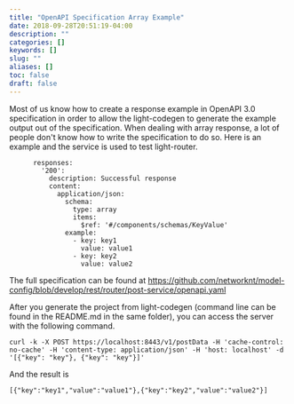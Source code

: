 ```yaml
---
title: "OpenAPI Specification Array Example"
date: 2018-09-28T20:51:19-04:00
description: ""
categories: []
keywords: []
slug: ""
aliases: []
toc: false
draft: false
---
```


Most of us know how to create a response example in OpenAPI 3.0 specification in order to allow the light-codegen to generate the example output out of the specification. When dealing with array response, a lot of people don't know how to write the specification to do so. Here is an example and the service is used to test light-router. 

```
      responses:
        '200':
          description: Successful response
          content:
            application/json:
              schema:
                type: array
                items:
                  $ref: '#/components/schemas/KeyValue'
              example:
                - key: key1
                  value: value1
                - key: key2
                  value: value2

```

The full specification can be found at https://github.com/networknt/model-config/blob/develop/rest/router/post-service/openapi.yaml

After you generate the project from light-codegen (command line can be found in the README.md in the same folder), you can access the server with the following command. 

```
curl -k -X POST https://localhost:8443/v1/postData -H 'cache-control: no-cache' -H 'content-type: application/json' -H 'host: localhost' -d '[{"key": "key"}, {"key": "key"}]'
```

And the result is 

```
[{"key":"key1","value":"value1"},{"key":"key2","value":"value2"}]
```

